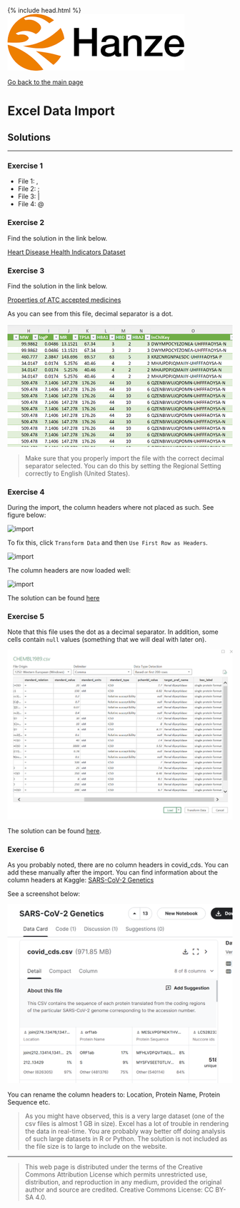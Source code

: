 {% include head.html %}
![Hanze](../hanze/hanze.png)

[Go back to the main page](../index.md)


# Excel Data Import

## Solutions

---

### Exercise 1

- File 1: ,
- File 2: ;
- File 3: \|
- File 4: @

### Exercise 2

Find the solution in the link below.

[Heart Disease Health Indicators Dataset](./files_04_import_solutions/exercise02/heart_disease_health_indicators.xlsx)

### Exercise 3

Find the solution in the link below.

[Properties of ATC accepted medicines](./files_04_import_solutions/exercise03/KEGG_DRUG_ATC_PROPERTIES_PED_FP.xlsx)

As you can see from this file, decimal separator is a dot.

![import](./files_04_import_solutions/exercise03/fig1.png)

>Make sure that you properly import the file with the correct decimal separator selected. You can do this by setting the Regional Setting correctly to English (United States).  

### Exercise 4

During the import, the column headers where not placed as such.
See figure below:

![import](./files_04_import_solutions/exercise04/fig1.png)

To fix this, click `Transform Data` and then `Use First Row as Headers`.

![import](./files_04_import_solutions/exercise04/fig2.png)

The column headers are now loaded well:

![import](./files_04_import_solutions/exercise04/fig3.png)


The solution can be found [here](./files_04_import_solutions/exercise04/food_data.xlsx)


### Exercise 5

Note that this file uses the dot as a decimal separator. In addition, some cells contain `null` values (something that we will deal with later on).

![import](./files_04_import_solutions/exercise05/fig1.png)


The solution can be found [here](./files_04_import_solutions/exercise05/CHEMBL1989.xlsx).


### Exercise 6


As you probably noted, there are no column headers in covid_cds. You can add these manually after the import. You can find information about the column headers at Kaggle: [SARS-CoV-2 Genetics](https://www.kaggle.com/datasets/rtwillett/sarscov2-genetics)

See a screenshot below:

![screen shot](./files_04_import_solutions/exercise06/fig1.png)


You can rename the column headers to: Location, Protein Name, Protein Sequence etc.


>As you might have observed, this is a very large dataset (one of the csv files is almost 1 GB in size). Excel has a lot of trouble in rendering the data in real-time. You are probably way better off doing analysis of such large datasets in R or Python. The solution is not included as the file size is to large to include on the website.  


---


>This web page is distributed under the terms of the Creative Commons Attribution License which permits unrestricted use, distribution, and reproduction in any medium, provided the original author and source are credited.
>Creative Commons License: CC BY-SA 4.0.

